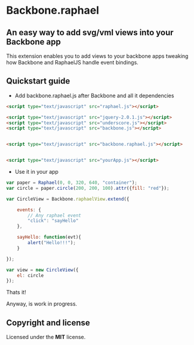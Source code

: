 # Backbone.raphael
## An easy way to add svg/vml views into your Backbone app

This extension enables you to add views to your backbone apps tweaking how
Backbone and RaphaelJS handle event bindings.

## Quickstart guide
* Add backbone.raphael.js after Backbone and all it dependencies

```html
<script type="text/javascript" src="raphael.js"></script>

<script type="text/javascript" src="jquery-2.0.1.js"></script>
<script type="text/javascript" src="underscore.js"></script>
<script type="text/javascript" src="backbone.js"></script>


<script type="text/javascript" src="backbone.raphael.js"></script>


<script type="text/javascript" src="yourApp.js"></script>
```


* Use it in your app

```js
var paper = Raphael(0, 0, 320, 640, "container");
var circle = paper.circle(200, 200, 100).attr({fill: "red"});

var CircleView = Backbone.raphaelView.extend({

    events: {
        // Any raphael event
        "click": "sayHello"
    },

    sayHello: function(evt){
        alert("Hello!!!");
    }

});

var view = new CircleView({
    el: circle
});
```

Thats it!

Anyway, is work in progress.

## Copyright and license
Licensed under the **MIT** license.
